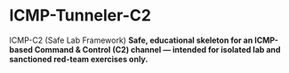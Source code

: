 # ICMP-Tunneler-C2
ICMP-C2 (Safe Lab Framework)  **Safe, educational skeleton for an ICMP-based Command &amp; Control (C2) channel — intended for isolated lab and sanctioned red-team exercises only.** 
